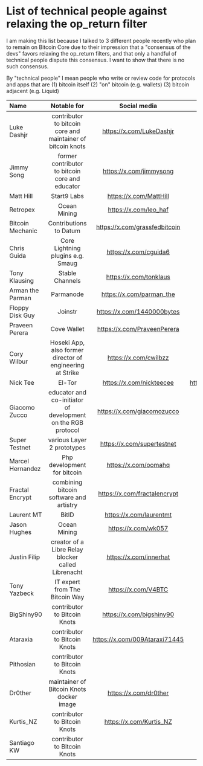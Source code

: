 # List of technical people against relaxing the op_return filter

I am making this list because I talked to 3 different people recently who plan to remain on Bitcoin Core due to their impression that a "consensus of the devs" favors relaxing the op_return filters, and that only a handful of technical people dispute this consensus. I want to show that there is no such consensus.

By "technical people" I mean people who write or review code for protocols and apps that are (1) bitcoin itself (2) "on" bitcoin (e.g. wallets) (3) bitcoin adjacent (e.g. Liquid)

| Name | Notable for | Social media | Github | Count |
| :------- | :-------: | :------: | :-------: | -------: |
| Luke Dashjr | contributor to bitcoin core and maintainer of bitcoin knots | https://x.com/LukeDashjr | https://github.com/luke-jr | 1 |
| Jimmy Song | former contributor to bitcoin core and educator | https://x.com/jimmysong | https://github.com/jimmysong | 2 |
| Matt Hill | Start9 Labs | https://x.com/MattHill | https://github.com/MattDHill | 3 |
| Retropex | Ocean Mining | https://x.com/leo_haf | https://github.com/retropex | 4 |
| Bitcoin Mechanic | Contributions to Datum | https://x.com/grassfedbitcoin | https://github.com/BitcoinMechanic | 5 |
| Chris Guida | Core Lightning plugins e.g. Smaug | https://x.com/cguida6 | https://github.com/chrisguida | 6 |
| Tony Klausing | Stable Channels | https://x.com/tonklaus | https://github.com/toneloc | 7 |
| Arman the Parman | Parmanode | https://x.com/parman_the | https://github.com/ArmanTheParman | 8 |
| Floppy Disk Guy | Joinstr | https://x.com/1440000bytes | https://github.com/1440000bytes | 9 |
| Praveen Perera | Cove Wallet | https://x.com/PraveenPerera | https://github.com/praveenperera | 10 |
| Cory Wilbur | Hoseki App, also former director of engineering at Strike | https://x.com/cwilbzz | | 11 |
| Nick Tee | El-Tor | https://x.com/nickteecee | https://bitbucket.org/eltordev/eltor/src/main/ | 12 |
| Giacomo Zucco | educator and co-initiator of development on the RGB protocol | https://x.com/giacomozucco | https://github.com/giacomozucco | 13 |
| Super Testnet | various Layer 2 prototypes | https://x.com/supertestnet | https://github.com/supertestnet | 14 |
| Marcel Hernandez | Php development for bitcoin | https://x.com/oomahq | https://github.com/1ma | 15 |
| Fractal Encrypt | combining bitcoin software and artistry | https://x.com/fractalencrypt | https://github.com/fractalencrypt | 16 |
| Laurent MT | BitID | https://x.com/laurentmt | https://github.com/LaurentMT | 17 |
| Jason Hughes | Ocean Mining | https://x.com/wk057 | | 18 |
| Justin Filip | creator of a Libre Relay blocker called Librenacht | https://x.com/innerhat | https://github.com/justinfilip | 19 |
| Tony Yazbeck | IT expert from The Bitcoin Way | https://x.com/V4BTC | | 20 |
| BigShiny90 | contributor to Bitcoin Knots | https://x.com/bigshiny90 | https://github.com/bigshiny90 | 21 |
| Ataraxia | contributor to Bitcoin Knots | https://x.com/009Ataraxi71445 | https://github.com/ataraxia009 | 22 |
| Pithosian | contributor to Bitcoin Knots | | https://github.com/pithosian | 23 |
| Dr0ther | maintainer of Bitcoin Knots docker image | https://x.com/dr0ther | https://github.com/dr0ther | 24 |
| Kurtis_NZ | contributor to Bitcoin Knots | https://x.com/Kurtis_NZ | https://github.com/KurtisStirling | 25 |
| Santiago KW | contributor to Bitcoin Knots | | https://github.com/kwsantiago | 26 |
